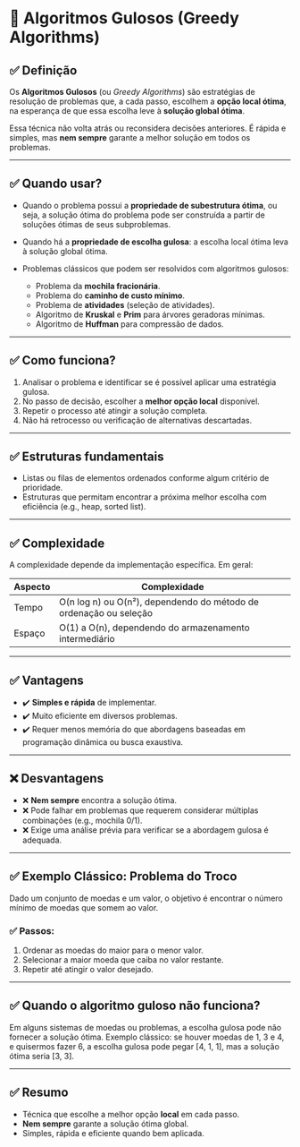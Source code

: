 # 📖 Algoritmos Gulosos (Greedy Algorithms)

## ✅ Definição

Os **Algoritmos Gulosos** (ou *Greedy Algorithms*) são estratégias de resolução de problemas que, a cada passo, escolhem a **opção local ótima**, na esperança de que essa escolha leve à **solução global ótima**.

Essa técnica não volta atrás ou reconsidera decisões anteriores. É rápida e simples, mas **nem sempre** garante a melhor solução em todos os problemas.

---

## ✅ Quando usar?

* Quando o problema possui a **propriedade de subestrutura ótima**, ou seja, a solução ótima do problema pode ser construída a partir de soluções ótimas de seus subproblemas.
* Quando há a **propriedade de escolha gulosa**: a escolha local ótima leva à solução global ótima.
* Problemas clássicos que podem ser resolvidos com algoritmos gulosos:

  * Problema da **mochila fracionária**.
  * Problema do **caminho de custo mínimo**.
  * Problema de **atividades** (seleção de atividades).
  * Algoritmo de **Kruskal** e **Prim** para árvores geradoras mínimas.
  * Algoritmo de **Huffman** para compressão de dados.

---

## ✅ Como funciona?

1. Analisar o problema e identificar se é possível aplicar uma estratégia gulosa.
2. No passo de decisão, escolher a **melhor opção local** disponível.
3. Repetir o processo até atingir a solução completa.
4. Não há retrocesso ou verificação de alternativas descartadas.

---

## ✅ Estruturas fundamentais

* Listas ou filas de elementos ordenados conforme algum critério de prioridade.
* Estruturas que permitam encontrar a próxima melhor escolha com eficiência (e.g., heap, sorted list).

---

## ✅ Complexidade

A complexidade depende da implementação específica. Em geral:

| Aspecto | Complexidade                                                      |
| ------- | ----------------------------------------------------------------- |
| Tempo   | O(n log n) ou O(n²), dependendo do método de ordenação ou seleção |
| Espaço  | O(1) a O(n), dependendo do armazenamento intermediário            |

---

## ✅ Vantagens

* ✔️ **Simples e rápida** de implementar.
* ✔️ Muito eficiente em diversos problemas.
* ✔️ Requer menos memória do que abordagens baseadas em programação dinâmica ou busca exaustiva.

---

## ❌ Desvantagens

* ❌ **Nem sempre** encontra a solução ótima.
* ❌ Pode falhar em problemas que requerem considerar múltiplas combinações (e.g., mochila 0/1).
* ❌ Exige uma análise prévia para verificar se a abordagem gulosa é adequada.

---

## ✅ Exemplo Clássico: Problema do Troco

Dado um conjunto de moedas e um valor, o objetivo é encontrar o número mínimo de moedas que somem ao valor.

### ✅ Passos:

1. Ordenar as moedas do maior para o menor valor.
2. Selecionar a maior moeda que caiba no valor restante.
3. Repetir até atingir o valor desejado.

---

## ✅ Quando o algoritmo guloso **não funciona**?

Em alguns sistemas de moedas ou problemas, a escolha gulosa pode não fornecer a solução ótima. Exemplo clássico: se houver moedas de 1, 3 e 4, e quisermos fazer 6, a escolha gulosa pode pegar \[4, 1, 1], mas a solução ótima seria \[3, 3].

---

## ✅ Resumo

* Técnica que escolhe a melhor opção **local** em cada passo.
* **Nem sempre** garante a solução ótima global.
* Simples, rápida e eficiente quando bem aplicada.
